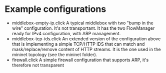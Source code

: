 Example configurations
======================

 * middlebox-empty-ip.click A typical middlebox with two "bump in the wire" configuration. It's not transportant. It has the two FlowManager ready for IPv4 configuration, with ARP management.
 * middlebox-tcp-ids.click An extended version of the configuration above that is implementing a simple TCP/HTTP IDS that can match and mask/replace/remove content of HTTP streams. It is the one used in the mininet topology (see the mininet folder).
 * firewall.click A simple firewall configuration that supports ARP, it's therefore not transparent
